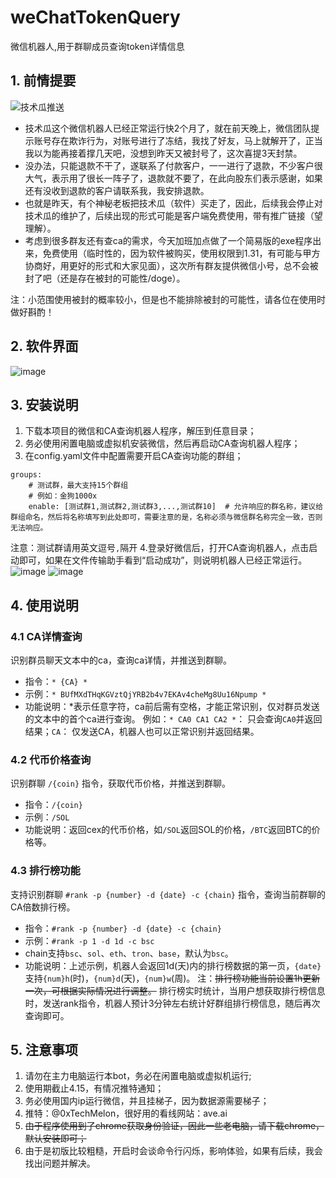 # weChatTokenQuery
微信机器人,用于群聊成员查询token详情信息

## 1. 前情提要
![技术瓜推送](https://github.com/user-attachments/assets/cd451a26-c3c4-4bea-8309-93ea7843d410)

- 技术瓜这个微信机器人已经正常运行快2个月了，就在前天晚上，微信团队提示账号存在欺诈行为，对账号进行了冻结，我找了好友，马上就解开了，正当我以为能再接着撑几天吧，没想到昨天又被封号了，这次喜提3天封禁。
- 没办法，只能退款不干了，遂联系了付款客户，一一进行了退款，不少客户很大气，表示用了很长一阵子了，退款就不要了，在此向股东们表示感谢，如果还有没收到退款的客户请联系我，我安排退款。
- 也就是昨天，有个神秘老板把技术瓜（软件）买走了，因此，后续我会停止对技术瓜的维护了，后续出现的形式可能是客户端免费使用，带有推广链接（望理解）。
- 考虑到很多群友还有查ca的需求，今天加班加点做了一个简易版的exe程序出来，免费使用（临时性的，因为软件被购买，使用权限到1.31，有可能与甲方协商好，用更好的形式和大家见面），这次所有群友提供微信小号，总不会被封了吧（还是存在被封的可能性/doge）。

注：小范围使用被封的概率较小，但是也不能排除被封的可能性，请各位在使用时做好斟酌！

## 2. 软件界面
![image](https://github.com/user-attachments/assets/194bd2ed-bbeb-42b8-a279-0850bcd26475)

## 3. 安装说明
1. 下载本项目的微信和CA查询机器人程序，解压到任意目录；
2. 务必使用闲置电脑或虚拟机安装微信，然后再启动CA查询机器人程序；
3. 在config.yaml文件中配置需要开启CA查询功能的群组；
```
groups:
    # 测试群，最大支持15个群组
    # 例如：金狗1000x
    enable: [测试群1,测试群2,测试群3,...,测试群10]  # 允许响应的群名称，建议给群组命名，然后将名称填写到此处即可，需要注意的是，名称必须与微信群名称完全一致，否则无法响应。
```
注意：测试群请用英文逗号`,`隔开
4.登录好微信后，打开CA查询机器人，点击启动即可，如果在文件传输助手看到“启动成功”，则说明机器人已经正常运行。
![image](https://github.com/user-attachments/assets/5119816d-fd2a-4868-9130-2d8aa19ff157)
![image](https://github.com/user-attachments/assets/ef09b722-1e45-4512-aedf-f483755a3d84)

## 4. 使用说明

### 4.1 CA详情查询

识别群员聊天文本中的ca，查询ca详情，并推送到群聊。

- 指令：`* {CA} *`
- 示例：`* BUfMXdTHqKGVztQjYRB2b4v7EKAv4cheMg8Uu16Npump *`
- 功能说明：*表示任意字符，ca前后需有空格，才能正常识别，仅对群员发送的文本中的首个ca进行查询。
    例如：`* CA0 CA1 CA2 *`： 只会查询`CA0`并返回结果；`CA`： 仅发送CA，机器人也可以正常识别并返回结果。

### 4.2 代币价格查询

识别群聊 `/{coin}` 指令，获取代币价格，并推送到群聊。

- 指令：`/{coin}`
- 示例：`/SOL`
- 功能说明：返回cex的代币价格，如`/SOL`返回SOL的价格，`/BTC`返回BTC的价格等。

### 4.3 排行榜功能

支持识别群聊 `#rank -p {number} -d {date} -c {chain}` 指令，查询当前群聊的CA倍数排行榜。

- 指令：`#rank -p {number} -d {date} -c {chain}`
- 示例：`#rank -p 1 -d 1d -c bsc`
- chain支持`bsc`、`sol`、`eth`、`tron`、`base`，默认为`bsc`。
- 功能说明：上述示例，机器人会返回1d(天)内的排行榜数据的第一页，`{date}`支持`{num}h`(时)，`{num}d`(天)，`{num}w`(周)。
注：~~排行榜功能当前设置1h更新一次，可根据实际情况进行调整。~~
    排行榜实时统计，当用户想获取排行榜信息时，发送rank指令，机器人预计3分钟左右统计好群组排行榜信息，随后再次查询即可。

## 5. 注意事项
1. 请勿在主力电脑运行本bot，务必在闲置电脑或虚拟机运行;
2. 使用期截止4.15，有情况推特通知；
3. 务必使用国内ip运行微信，并且挂梯子，因为数据源需要梯子；
4. 推特：@0xTechMelon，很好用的看线网站：ave.ai
5. ~~由于程序使用到了chrome获取身份验证，因此一些老电脑，请下载chrome，默认安装即可；~~
6. 由于是初版比较粗糙，开启时会谈命令行闪烁，影响体验，如果有后续，我会找出问题并解决。


